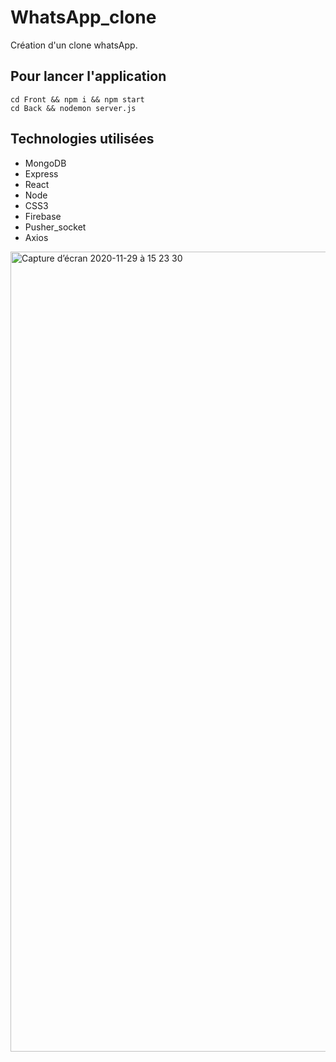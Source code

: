 # WhatsApp_clone
Création d'un clone whatsApp.

## Pour lancer l'application
`cd Front && npm i && npm start`  
`cd Back && nodemon server.js ` 

## Technologies utilisées
* MongoDB
* Express
* React
* Node
* CSS3
* Firebase
* Pusher_socket
* Axios

<img width="1280" alt="Capture d’écran 2020-11-29 à 15 23 30" src="https://user-images.githubusercontent.com/48442944/101048653-1983fb80-3583-11eb-8439-1a231648695a.png">

